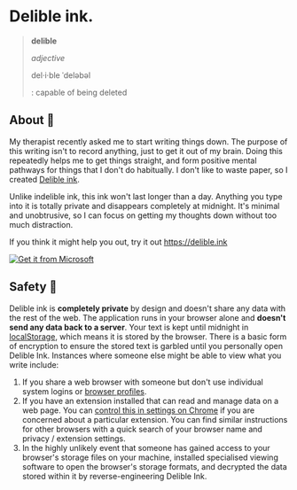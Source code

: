 # Delible ink.

> **delible**
> 
> _adjective_
> 
> del·​i·​ble ˈdeləbəl
> 
> : capable of being deleted

## About 🧠

My therapist recently asked me to start writing things down. The purpose of this writing isn't to record anything, just to get it out of my brain. Doing this repeatedly helps me to get things straight, and form positive mental pathways for things that I don't do habitually. I don't like to waste paper, so I created [Delible ink](https://delible.ink).

Unlike indelible ink, this ink won't last longer than a day. Anything you type into it is totally private and disappears completely at midnight. It's minimal and unobtrusive, so I can focus on getting my thoughts down without too much distraction. 

If you think it might help you out, try it out https://delible.ink

[![Get it from Microsoft](https://get.microsoft.com/images/en-gb%20dark.svg)](https://apps.microsoft.com/detail/Delible%20ink%2E/9MXBBNKN1T9X?launch=true&mode=mini)

## Safety 🔏

Delible ink is **completely private** by design and doesn't share any data with the rest of the web. The application runs in your browser alone and **doesn't send any data back to a server**. Your text is kept until midnight in [localStorage](https://developer.mozilla.org/en-US/docs/Web/API/Web_Storage_API), which means it is stored by the browser. There is a basic form of encryption to ensure the stored text is garbled until you personally open Delible Ink. Instances where someone else might be able to view what you write include:

1. If you share a web browser with someone but don't use individual system logins or [browser profiles](https://www.wired.com/story/how-to-use-browser-profiles-organization-chrome-edge-firefox/).
2. If you have an extension installed that can read and manage data on a web page. You can [control this in settings on Chrome](https://support.google.com/chrome_webstore/answer/2664769?hl=en-GB) if you are concerned about a particular extension. You can find similar instructions for other browsers with a quick search of your browser name and privacy / extension settings.
3. In the highly unlikely event that someone has gained access to your browser's storage files on your machine, installed specialised viewing software to open the browser's storage formats, and decrypted the data stored within it by reverse-engineering Delible Ink.
